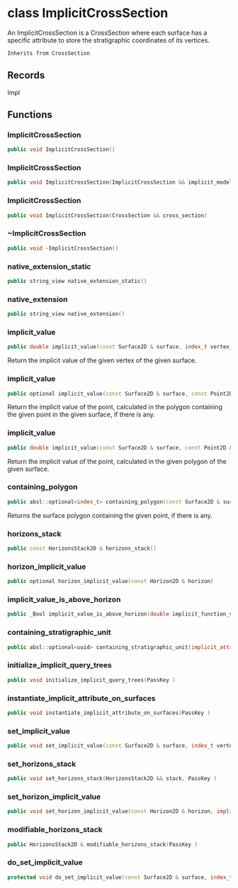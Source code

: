 # class ImplicitCrossSection


 An ImplicitCrossSection is a CrossSection where each surface has a specific attribute to store the stratigraphic coordinates of its vertices.



```cpp
Inherits from CrossSection
```



## Records

Impl



## Functions

### ImplicitCrossSection

```cpp
public void ImplicitCrossSection()
```


### ImplicitCrossSection

```cpp
public void ImplicitCrossSection(ImplicitCrossSection && implicit_model)
```


### ImplicitCrossSection

```cpp
public void ImplicitCrossSection(CrossSection && cross_section)
```


### ~ImplicitCrossSection

```cpp
public void ~ImplicitCrossSection()
```


### native_extension_static

```cpp
public string_view native_extension_static()
```


### native_extension

```cpp
public string_view native_extension()
```


### implicit_value

```cpp
public double implicit_value(const Surface2D & surface, index_t vertex_id)
```


 Return the implicit value of the given vertex of the given surface.

### implicit_value

```cpp
public optional implicit_value(const Surface2D & surface, const Point2D & point)
```


 Return the implicit value of the point, calculated in the polygon containing the given point in the given surface, if there is any.

### implicit_value

```cpp
public double implicit_value(const Surface2D & surface, const Point2D & point, index_t polygon_id)
```


 Return the implicit value of the point, calculated in the given polygon of the given surface.

### containing_polygon

```cpp
public absl::optional<index_t> containing_polygon(const Surface2D & surface, const Point2D & point)
```


 Returns the surface polygon containing the given point, if there is any.

### horizons_stack

```cpp
public const HorizonsStack2D & horizons_stack()
```


### horizon_implicit_value

```cpp
public optional horizon_implicit_value(const Horizon2D & horizon)
```


### implicit_value_is_above_horizon

```cpp
public _Bool implicit_value_is_above_horizon(double implicit_function_value, const Horizon2D & horizon)
```


### containing_stratigraphic_unit

```cpp
public absl::optional<uuid> containing_stratigraphic_unit(implicit_attribute_type implicit_function_value)
```


### initialize_implicit_query_trees

```cpp
public void initialize_implicit_query_trees(PassKey )
```


### instantiate_implicit_attribute_on_surfaces

```cpp
public void instantiate_implicit_attribute_on_surfaces(PassKey )
```


### set_implicit_value

```cpp
public void set_implicit_value(const Surface2D & surface, index_t vertex_id, double value, PassKey )
```


### set_horizons_stack

```cpp
public void set_horizons_stack(HorizonsStack2D && stack, PassKey )
```


### set_horizon_implicit_value

```cpp
public void set_horizon_implicit_value(const Horizon2D & horizon, implicit_attribute_type isovalue, PassKey )
```


### modifiable_horizons_stack

```cpp
public HorizonsStack2D & modifiable_horizons_stack(PassKey )
```


### do_set_implicit_value

```cpp
protected void do_set_implicit_value(const Surface2D & surface, index_t vertex_id, double value)
```




